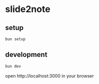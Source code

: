 # slide2note
## setup
```sh
bun setup
```

## development
```sh
bun dev
```
open http://localhost:3000 in your browser

